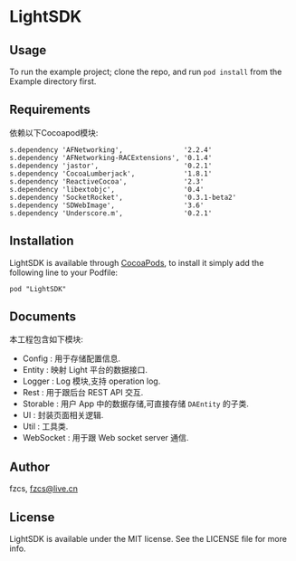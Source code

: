 # LightSDK

<!-- [![Version](http://cocoapod-badges.herokuapp.com/v/LightSDK/badge.png)](http://cocoadocs.org/docsets/LightSDK)
[![Platform](http://cocoapod-badges.herokuapp.com/p/LightSDK/badge.png)](http://cocoadocs.org/docsets/LightSDK)
 -->
## Usage

To run the example project; clone the repo, and run `pod install` from the Example directory first.

## Requirements

依赖以下Cocoapod模块:

    s.dependency 'AFNetworking',               '2.2.4'
    s.dependency 'AFNetworking-RACExtensions', '0.1.4'
    s.dependency 'jastor',                     '0.2.1'
    s.dependency 'CocoaLumberjack',            '1.8.1'
    s.dependency 'ReactiveCocoa',              '2.3'
    s.dependency 'libextobjc',                 '0.4'
    s.dependency 'SocketRocket',               '0.3.1-beta2'
    s.dependency 'SDWebImage',                 '3.6'
    s.dependency 'Underscore.m',               '0.2.1'

## Installation

LightSDK is available through [CocoaPods](http://cocoapods.org), to install
it simply add the following line to your Podfile:

    pod "LightSDK"

## Documents

本工程包含如下模块:

  - Config    : 用于存储配置信息.
  - Entity    : 映射 Light 平台的数据接口.
  - Logger    : Log 模块,支持 operation log.
  - Rest      : 用于跟后台 REST API 交互.
  - Storable  : 用户 App 中的数据存储,可直接存储 `DAEntity` 的子类.
  - UI        : 封装页面相关逻辑.
  - Util      : 工具类.
  - WebSocket : 用于跟 Web socket server 通信.


## Author

fzcs, fzcs@live.cn

## License

LightSDK is available under the MIT license. See the LICENSE file for more info.

